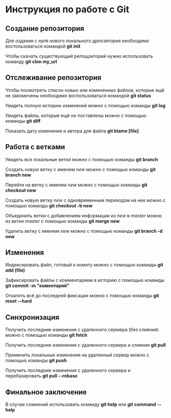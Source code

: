 # Инструкция по работе с Git

## Создание репозитория

Для оздания с нуля нового локального дрпозитория необходимо востользоваться командой **git init**  

Чтобы скачать существующий репощзиторий нужно использовать команду **git clon my_url**

## Отслеживание репозитория

Чтобы посмотреть список новых или измененных файлов, которые ещё не закомичены необходимо воспользоваться командой **git status**

Увидеть полную историю изменений можно с помощью команды **git log**

Увидеть файлы, которые ещё не поставлены можно с помощью команды **git diff**

Показать дату изменения и автора для файла **git blame [file]**

## Работа с ветками

Увидеть все локальные ветки можно с помощью команды **git branch**

Создать новую ветку с именем *new* можно с помощью команды **git branch new**

Перейти на ветку с именем *new* можно с помощью команды **git checkout new**

Создать новую ветку *new* с одновременным переходом на нее можно с помощью команды **git checkout -b new**

Объединить ветки с добавлением информации из *new* в *master* можно из ветки *master* с помощью команды **git merge new**

Удалить ветку с именем *new* можно с помощью команды **git branch -d new**

## Изменения

Индексировать файл, готовый к комиту можно с помощью команды **git add (file)**

Зафиксировать файлы с комментарием в историю с помощью команды **git commit -m "коментарий"**

Откатить всё до последней фиксации можно с помощью команды **git reset --hard**

## Синхронизация

Получить последние изменения с удаленного сермера (без слияния) можно с помощью команды **git fetch**

Получить последние изменения с удаленного сервера и слияния **git pull**

Применить локальные изменения на удаленный сервер можно с помощью команды **git push**

Получить последние изменения с удаленного сервера и перебазировать **git pull --rebase**

## Финальное заключение

В случае сомнений использовать команду **git help** или **git command --help**

